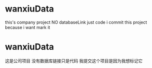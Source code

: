 # wanxiuData
this's company project
NO databaseLink just code
i commit this project because i want mark it

# wanxiuData
这是公司项目
没有数据库链接只是代码
我提交这个项目是因为我想标记它

